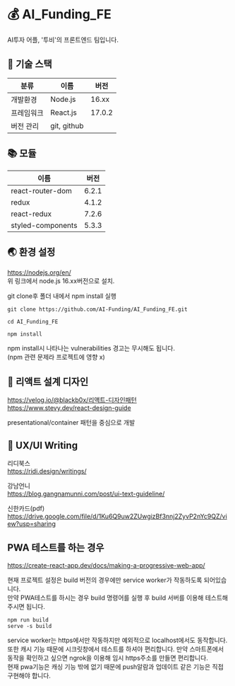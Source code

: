 # 💰 AI_Funding_FE

AI투자 어플, '투비'의 프론트엔드 팀입니다.

## 🧰 기술 스택

| 분류       | 이름        | 버전   |
| ---------- | ----------- | ------ |
| 개발환경   | Node.js     | 16.xx  |
| 프레임워크 | React.js    | 17.0.2 |
| 버전 관리  | git, github |        |

## 📚 모듈

| 이름              | 버전  |
| ----------------- | ----- |
| react-router-dom  | 6.2.1 |
| redux             | 4.1.2 |
| react-redux       | 7.2.6 |
| styled-components | 5.3.3 |

## 🌏 환경 설정

https://nodejs.org/en/  
위 링크에서 node.js 16.xx버전으로 설치.

git clone후 폴더 내에서 npm install 실행

```
git clone https://github.com/AI-Funding/AI_Funding_FE.git
```

```
cd AI_Funding_FE
```

```
npm install
```

npm install시 나타나는 vulnerabilities 경고는 무시해도 됩니다.  
(npm 관련 문제라 프로젝트에 영향 x)

## 🚧 리액트 설계 디자인

https://velog.io/@blackb0x/리액트-디자인패턴  
https://www.stevy.dev/react-design-guide

presentational/container 패턴을 중심으로 개발

## 📝 UX/UI Writing

리디북스  
https://ridi.design/writings/

강남언니  
https://blog.gangnamunni.com/post/ui-text-guideline/

신한카드(pdf)
https://drive.google.com/file/d/1Ku6Q9uw2ZUwgizBf3nnj2ZyvP2nYc9QZ/view?usp=sharing

## PWA 테스트를 하는 경우

https://create-react-app.dev/docs/making-a-progressive-web-app/

현재 프로젝트 설정은 build 버전의 경우에만 service worker가 작동하도록 되어있습니다.  
만약 PWA테스트를 하시는 경우 build 명령어를 실행 후 build 서버를 이용해 테스트해 주시면 됩니다.

```
npm run build
serve -s build
```

service worker는 https에서만 작동하지만 예외적으로 localhost에서도 동작합니다.  
또한 캐시 기능 때문에 시크릿창에서 테스트를 하셔야 편리합니다.
만약 스마트폰에서 동작을 확인하고 싶으면 ngrok을 이용해 임시 https주소를 만들면 편리합니다.  
현재 pwa기능은 캐싱 기능 밖에 없기 때문에 push알람과 업데이트 같은 기능은 직접 구현해야 합니다.
